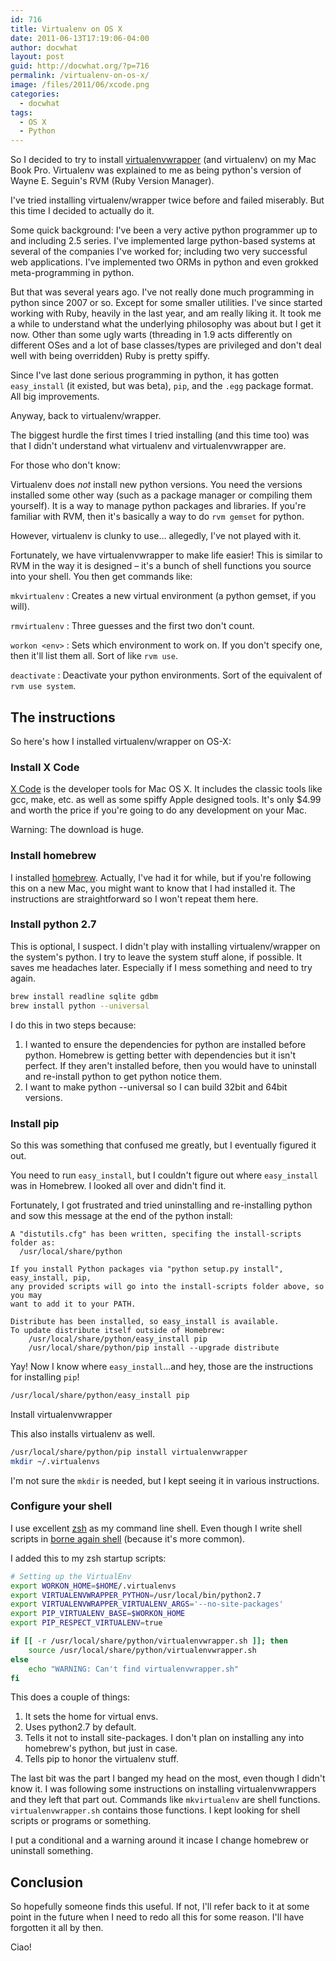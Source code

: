 ```yaml
---
id: 716
title: Virtualenv on OS X
date: 2011-06-13T17:19:06-04:00
author: docwhat
layout: post
guid: http://docwhat.org/?p=716
permalink: /virtualenv-on-os-x/
image: /files/2011/06/xcode.png
categories:
  - docwhat
tags:
  - OS X
  - Python
---
```

So I decided to try to install [virtualenvwrapper](http://www.doughellmann.com/projects/virtualenvwrapper/)
(and virtualenv) on my Mac Book Pro. Virtualenv was explained to me as being python's version of Wayne E. Seguin's RVM (Ruby Version Manager).

I've tried installing virtualenv/wrapper twice before and failed miserably. But this time I decided to actually do it.<!--more-->

Some quick background:  I've been a very active python programmer up to and including 2.5 series.  I've implemented large python-based systems at several of the companies I've worked for; including two very successful web applications. I've implemented two ORMs in python and even grokked meta-programming in python.

But that was several years ago. I've not really done much programming in python since 2007 or so.  Except for some smaller utilities.  I've since started working with Ruby, heavily in the last year, and am really liking it.  It took me a while to understand what the underlying philosophy was about but I get it now.  Other than some ugly warts (threading in 1.9 acts differently on different OSes and a lot of base classes/types are privileged and don't deal well with being overridden) Ruby is pretty spiffy.

Since I've last done serious programming in python, it has gotten `easy_install` (it existed, but was beta), `pip`, and the `.egg` package format.  All big improvements.

Anyway, back to virtualenv/wrapper.

The biggest hurdle the first times I tried installing (and this time too) was that I didn't understand what virtualenv and virtualenvwrapper are.


For those who don't know:

Virtualenv does *not* install new python versions.  You need the versions installed some other way (such as a package manager or compiling them yourself).  It is a way to manage python packages and libraries.  If you're familiar with RVM, then it's basically a way to do `rvm gemset` for python.

However, virtualenv is clunky to use… allegedly, I've not played with it.

Fortunately, we have virtualenvwrapper to make life easier!  This is similar to RVM in the way it is designed – it's a bunch of shell functions you source into your shell.  You then get commands like:

`mkvirtualenv`
: Creates a new virtual environment (a python gemset, if you will).

`rmvirtualenv`
: Three guesses and the first two don't count.

`workon <env>`
: Sets which environment to work on. If you don't specify one, then it'll list them all. Sort of like `rvm use`.

`deactivate`
: Deactivate your python environments.  Sort of the equivalent of `rvm use system`.

## The instructions

So here's how I installed virtualenv/wrapper on OS-X:

### Install X Code

[X Code](http://itunes.apple.com/us/app/xcode/id422352214) is the developer tools for Mac OS X.  It includes the classic tools like gcc, make, etc. as well as some spiffy Apple designed tools. It's only $4.99 and worth the price if you're going to do any development on your Mac.

Warning: The download is huge.

### Install homebrew

I installed [homebrew](https://github.com/mxcl/homebrew).  Actually, I've had it for while, but if you're following this on a new Mac, you might want to know that I had installed it.  The instructions are straightforward so I won't repeat them here.

### Install python 2.7

This is optional, I suspect.  I didn't play with installing virtualenv/wrapper on the system's python. I try to leave the system stuff alone, if possible.  It saves me headaches later. Especially if I mess something and need to try again.

```bash
brew install readline sqlite gdbm
brew install python --universal
```

I do this in two steps because:

1. I wanted to ensure the dependencies for python are installed before python. Homebrew is getting better with dependencies but it isn't perfect.  If they aren't installed before, then you would have to uninstall and re-install python to get python notice them.
2. I want to make python --universal so I can build 32bit and 64bit versions.

### Install pip

So this was something that confused me greatly, but I eventually figured it out.

You need to run `easy_install`, but I couldn't figure out where `easy_install` was in Homebrew. I looked all over and didn't find it.

Fortunately, I got frustrated and tried uninstalling and re-installing python and sow this message at the end of the python install:

```text
A "distutils.cfg" has been written, specifing the install-scripts folder as:
  /usr/local/share/python

If you install Python packages via "python setup.py install", easy_install, pip,
any provided scripts will go into the install-scripts folder above, so you may
want to add it to your PATH.

Distribute has been installed, so easy_install is available.
To update distribute itself outside of Homebrew:
    /usr/local/share/python/easy_install pip
    /usr/local/share/python/pip install --upgrade distribute
```

Yay! Now I know where `easy_install`...and hey, those are the instructions for installing `pip`!

```bash
/usr/local/share/python/easy_install pip
```

Install virtualenvwrapper

This also installs virtualenv as well.

```bash
/usr/local/share/python/pip install virtualenvwrapper
mkdir ~/.virtualenvs
```

I'm not sure the `mkdir` is needed, but I kept seeing it in various instructions.

### Configure your shell

I use excellent [zsh](http://zsh.sourceforge.net/) as my command line shell.  Even though I write shell scripts in [borne again shell](http://www.gnu.org/software/bash/bash.html) (because it's more common).

I added this to my zsh startup scripts:

```bash
# Setting up the VirtualEnv
export WORKON_HOME=$HOME/.virtualenvs
export VIRTUALENVWRAPPER_PYTHON=/usr/local/bin/python2.7
export VIRTUALENVWRAPPER_VIRTUALENV_ARGS='--no-site-packages'
export PIP_VIRTUALENV_BASE=$WORKON_HOME
export PIP_RESPECT_VIRTUALENV=true

if [[ -r /usr/local/share/python/virtualenvwrapper.sh ]]; then
    source /usr/local/share/python/virtualenvwrapper.sh
else
    echo "WARNING: Can't find virtualenvwrapper.sh"
fi
```

This does a couple of things:

1. It sets the home for virtual envs.
2. Uses python2.7 by default.
3. Tells it not to install site-packages. I don't plan on installing any into homebrew's python, but just in case.
4. Tells pip to honor the virtualenv stuff.

The last bit was the part I banged my head on the most, even though I didn't know it.  I was following some instructions on installing virtualenvwrappers and they left that part out.  Commands like `mkvirtualenv` are shell functions.  `virtualenvwrapper.sh` contains those functions.  I kept looking for shell scripts or programs or something.

I put a conditional and a warning around it incase I change homebrew or uninstall something.

## Conclusion

So hopefully someone finds this useful.  If not, I'll refer back to it at some point in the future when I need to redo all this for some reason.  I'll have forgotten it all by then.

Ciao!
</env>